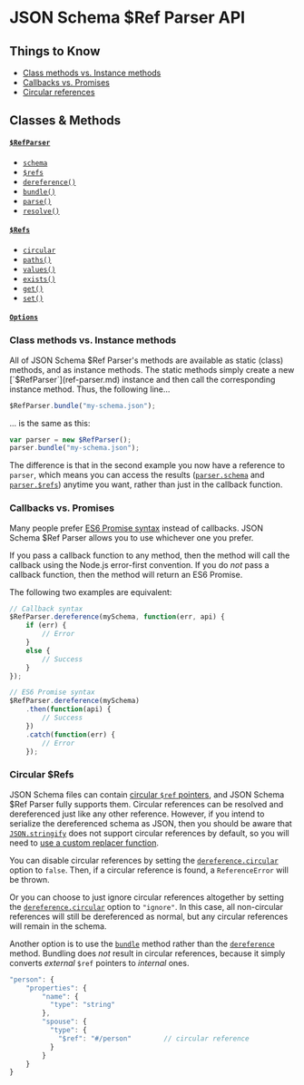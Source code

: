 JSON Schema $Ref Parser API
==========================

Things to Know
---------------------
- [Class methods vs. Instance methods](#class-methods-vs-instance-methods)
- [Callbacks vs. Promises](#callbacks-vs-promises)
- [Circular references](#circular-refs)


Classes & Methods
---------------------

#### [`$RefParser`](ref-parser.md)
- [`schema`](ref-parser.md#schema)
- [`$refs`](ref-parser.md#refs)
- [`dereference()`](ref-parser.md#dereferenceschema-options-callback)
- [`bundle()`](ref-parser.md#bundleschema-options-callback)
- [`parse()`](ref-parser.md#parseschema-options-callback)
- [`resolve()`](ref-parser.md#resolveschema-options-callback)

#### [`$Refs`](refs.md)
- [`circular`](refs.md#circular)
- [`paths()`](refs.md#pathstypes)
- [`values()`](refs.md#valuestypes)
- [`exists()`](refs.md#existsref)
- [`get()`](refs.md#getref-options)
- [`set()`](refs.md#setref-value-options)

#### [`Options`](options.md)


### Class methods vs. Instance methods
All of JSON Schema $Ref Parser's methods are available as static (class) methods, and as instance methods.  The static methods simply create a new [`$RefParser`](ref-parser.md) instance and then call the corresponding instance method.  Thus, the following line...

```javascript
$RefParser.bundle("my-schema.json");
```

... is the same as this:

```javascript
var parser = new $RefParser();
parser.bundle("my-schema.json");
```

The difference is that in the second example you now have a reference to `parser`, which means you can access the results ([`parser.schema`](ref-parser.md#schema) and [`parser.$refs`](ref-parser.md#refs)) anytime you want, rather than just in the callback function.


### Callbacks vs. Promises
Many people prefer [ES6 Promise syntax](http://javascriptplayground.com/blog/2015/02/promises/) instead of callbacks.  JSON Schema $Ref Parser allows you to use whichever one you prefer.

If you pass a callback function to any method, then the method will call the callback using the Node.js error-first convention.  If you do _not_ pass a callback function, then the method will return an ES6 Promise.

The following two examples are equivalent:

```javascript
// Callback syntax
$RefParser.dereference(mySchema, function(err, api) {
    if (err) {
        // Error
    }
    else {
        // Success
    }
});
```

```javascript
// ES6 Promise syntax
$RefParser.dereference(mySchema)
    .then(function(api) {
        // Success
    })
    .catch(function(err) {
        // Error
    });
```


### Circular $Refs
JSON Schema files can contain [circular `$ref` pointers](https://gist.github.com/BigstickCarpet/d18278935fc73e3a0ee1), and JSON Schema $Ref Parser fully supports them. Circular references can be resolved and dereferenced just like any other reference.  However, if you intend to serialize the dereferenced schema as JSON, then you should be aware that [`JSON.stringify`](https://developer.mozilla.org/en-US/docs/Web/JavaScript/Reference/Global_Objects/JSON/stringify) does not support circular references by default, so you will need to [use a custom replacer function](https://stackoverflow.com/questions/11616630/json-stringify-avoid-typeerror-converting-circular-structure-to-json).

You can disable circular references by setting the [`dereference.circular`](options.md) option to `false`. Then, if a circular reference is found, a `ReferenceError` will be thrown.

Or you can choose to just ignore circular references altogether by setting the [`dereference.circular`](options.md) option to `"ignore"`.  In this case, all non-circular references will still be dereferenced as normal, but any circular references will remain in the schema.

Another option is to use the [`bundle`](ref-parser.md#bundleschema-options-callback) method rather than the [`dereference`](ref-parser.md#dereferenceschema-options-callback) method.  Bundling does _not_ result in circular references, because it simply converts _external_ `$ref` pointers to _internal_ ones.

```javascript
"person": {
    "properties": {
        "name": {
          "type": "string"
        },
        "spouse": {
          "type": {
            "$ref": "#/person"        // circular reference
          }
        }
    }
}
```
